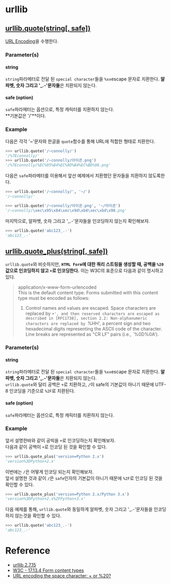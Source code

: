 # urllib

## [urllib.quote(string[, safe])](https://docs.python.org/2/library/urllib.html#urllib.quote)

[URL Encoding](https://github.com/greenfrog82/study/blob/master/web/url_encoding.md)을 수행한다. 

### Parameter(s)

#### string

`string`파라메터로 전달 된 `special character`들을 `%xx`escape 문자로 치환한다. **알파벳, 숫자 그리고 '_.-'문자들**은 치환되지 않는다.  

#### safe (option)

`safe`파라메터는 옵션으로, 특정 캐릭터를 치환하지 않는다.  
**기본값은 '/'**이다.  

### Example

다음은 각각 '~'문자와 한글을 `quote`함수를 통해 URL에 적합한 형태로 치환한다. 

```python
>>> urllib.quote('/~connolly/')
'/%7Econnolly/'
>>> urllib.quote('/~connolly/아이콘.png')
'/%7Econnolly/%EC%95%84%EC%9D%B4%EC%BD%98.png'
```

다음은 `safe`파라메터를 이용해서 앞선 예제에서 치환했던 문자들을 치환하지 않도록한다. 

```python
>>> urllib.quote('/~connolly/', '~/')
'/~connolly/'

>>> urllib.quote('/~connolly/아이콘.png', '~/아이콘')
'/~connolly/\xec\x95\x84\xec\x9d\xb4\xec\xbd\x98.png'
```

마지막으로, 알파벳, 숫자 그리고 '_.-'문자들을 인코딩하지 않는지 확인해보자. 

```python
>>> urllib.quote('abc123_.-')
'abc123_.-'
```

## [urllib.quote_plus(string[, safe])](https://docs.python.org/2/library/urllib.html#urllib.quote_plus)

`urllib.quote`와 비슷하지만, **`HTML Form`에 대한 쿼리 스트링을 생성할 때, 공백을 `%20`값으로 인코딩하지 않고 `+`로 인코딩한다.** 이는 W3C의 표준으로 다음과 같이 명시하고 있다.  

>application/x-www-form-urlencoded  
This is the default content type. Forms submitted with this content type must be encoded as follows:
>
>1. Control names and values are escaped. Space characters are replaced by `+', and then reserved characters are escaped as described in [RFC1738], section 2.2: Non-alphanumeric characters are replaced by `%HH', a percent sign and two hexadecimal digits representing the ASCII code of the character. Line breaks are represented as "CR LF" pairs (i.e., `%0D%0A').

### Parameter(s)

#### string

`string`파라메터로 전달 된 `special character`들을 `%xx`escape 문자로 치환한다. **알파벳, 숫자 그리고 '_.-'문자들**은 치환되지 않는다.  
`urllib.quote`와 달리 공백은 `+`로 치환하고, `/`이 safe의 기본값이 아니기 때문에 UTF-8 인코딩을 기준으로 `%2F`로 치환된다. 

#### safe (option)

`safe`파라메터는 옵션으로, 특정 캐릭터를 치환하지 않는다.  

### Example

앞서 설명한바와 같이 공빅을 `+`로 인코딩하는지 확인해보자.   
다음과 같이 공백이 `+`로 인코딩 된 것을 확인할 수 있다. 

```python
>>> urllib.quote_plus('version=Python 2.x')
'version%3DPython+2.x'
```

이번에는 `/`은 어떻게 인코딩 되는지 확인해보자.   
앞서 설명한 것과 같이 `/`은 `safe`인자의 기본값이 아니기 때문에 `%2F`로 인코딩 된 것을 확인할 수 있다. 

```python
>>> urllib.quote_plus('version=Python 2.x/Python 3.x')
'version%3DPython+2.x%2FPython+3.x'
```

다음 예제를 통해, `urllib.quote`와 동일하게 알파벳, 숫자 그리고 '_.-'문자들을 인코딩하지 않는것을 확인할 수 있다. 

```python
>>> urllib.quote('abc123_.-')
'abc123_.-'
```

# Reference

* [urllib 2.7.15](https://docs.python.org/2/library/urllib.html)
* [W3C - 17.13.4 Form content types](https://www.w3.org/TR/html4/interact/forms.html#h-17.13.4.1)
* [URL encoding the space character: + or %20?](https://stackoverflow.com/questions/1634271/url-encoding-the-space-character-or-20)